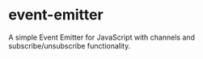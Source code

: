 # event-emitter
A simple Event Emitter for JavaScript with channels and subscribe/unsubscribe functionality. 
